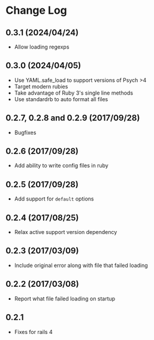 # Change Log

## 0.3.1 (2024/04/24)

- Allow loading regexps

## 0.3.0 (2024/04/05)

- Use YAML.safe_load to support versions of Psych >4
- Target modern rubies
- Take advantage of Ruby 3's single line methods
- Use standardrb to auto format all files

## 0.2.7, 0.2.8 and 0.2.9 (2017/09/28)

- Bugfixes

## 0.2.6 (2017/09/28)

- Add ability to write config files in ruby

## 0.2.5 (2017/09/28)

- Add support for `default` options

## 0.2.4 (2017/08/25)

- Relax active support version dependency

## 0.2.3 (2017/03/09)

- Include original error along with file that failed loading

## 0.2.2 (2017/03/08)

- Report what file failed loading on startup

## 0.2.1

- Fixes for rails 4
